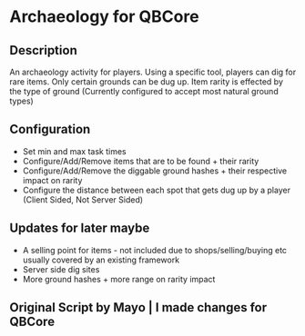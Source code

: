 # Archaeology for QBCore

## Description
An archaeology activity for players. Using a specific tool, players can dig for rare items. Only certain grounds can be dug up. Item rarity is effected by the type of ground (Currently configured to accept most natural ground types)

## Configuration
* Set min and max task times
* Configure/Add/Remove items that are to be found + their rarity
* Configure/Add/Remove the diggable ground hashes + their respective impact on rarity
* Configure the distance between each spot that gets dug up by a player (Client Sided, Not Server Sided)

## Updates for later maybe
* A selling point for items - not included due to shops/selling/buying etc usually covered by an existing framework
* Server side dig sites
* More ground hashes + more range on rarity impact

## Original Script by Mayo | I made changes for QBCore
